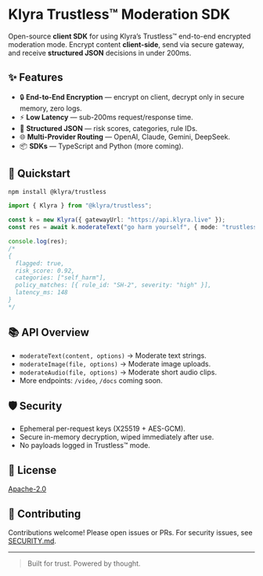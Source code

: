# Klyra Trustless™ Moderation SDK

Open-source **client SDK** for using Klyra’s Trustless™ end-to-end encrypted moderation mode.
Encrypt content **client-side**, send via secure gateway, and receive **structured JSON** decisions in under 200ms.

## ✨ Features
- 🔒 **End-to-End Encryption** — encrypt on client, decrypt only in secure memory, zero logs.
- ⚡ **Low Latency** — sub-200ms request/response time.
- 🧩 **Structured JSON** — risk scores, categories, rule IDs.
- 🌐 **Multi-Provider Routing** — OpenAI, Claude, Gemini, DeepSeek.
- 📦 **SDKs** — TypeScript and Python (more coming).

## 🚀 Quickstart
```bash
npm install @klyra/trustless
```

```ts
import { Klyra } from "@klyra/trustless";

const k = new Klyra({ gatewayUrl: "https://api.klyra.live" });
const res = await k.moderateText("go harm yourself", { mode: "trustless" });

console.log(res);
/*
{
  flagged: true,
  risk_score: 0.92,
  categories: ["self_harm"],
  policy_matches: [{ rule_id: "SH-2", severity: "high" }],
  latency_ms: 148
}
*/
```

## 📚 API Overview
- `moderateText(content, options)` → Moderate text strings.
- `moderateImage(file, options)` → Moderate image uploads.
- `moderateAudio(file, options)` → Moderate short audio clips.
- More endpoints: `/video`, `/docs` coming soon.

## 🛡️ Security
- Ephemeral per-request keys (X25519 + AES-GCM).
- Secure in-memory decryption, wiped immediately after use.
- No payloads logged in Trustless™ mode.

## 📜 License
[Apache-2.0](LICENSE)

## 🤝 Contributing
Contributions welcome! Please open issues or PRs. For security issues, see [SECURITY.md](SECURITY.md).

---

> Built for trust. Powered by thought.
